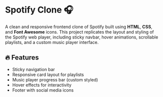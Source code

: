 # Spotify Clone 🎧

A clean and responsive frontend clone of Spotify built using **HTML**, **CSS**, and **Font Awesome** icons. This project replicates the layout and styling of the Spotify web player, including sticky navbar, hover animations, scrollable playlists, and a custom music player interface.

## 🔥 Features
- Sticky navigation bar
- Responsive card layout for playlists
- Music player progress bar (custom styled)
- Hover effects for interactivity
- Footer with social media icons
